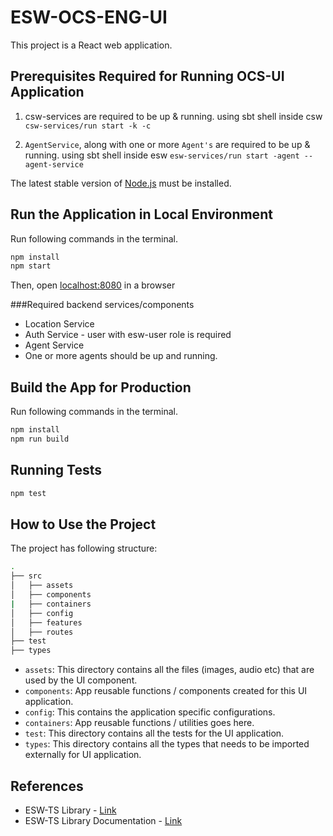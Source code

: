 # ESW-OCS-ENG-UI

This project is a React web application.

## Prerequisites Required for Running OCS-UI Application

1. csw-services are required to be up & running.
   using sbt shell inside csw `csw-services/run start -k -c`

2. `AgentService`, along with one or more `Agent's` are required to be up & running.
   using sbt shell inside esw `esw-services/run start -agent --agent-service`

The latest stable version of [Node.js](https://nodejs.org/en/download/package-manager/) must be installed.

## Run the Application in Local Environment

Run following commands in the terminal.

   ```bash
   npm install
   npm start
   ```

Then, open [localhost:8080](http://localhost:8080) in a browser

###Required backend services/components
* Location Service
* Auth Service - user with esw-user role is required
* Agent Service
* One or more agents should be up and running.

## Build the App for Production

Run following commands in the terminal.

```bash
npm install
npm run build
```

## Running Tests

```bash
npm test
```

## How to Use the Project

The project has following structure:

```bash
.
├── src
│   ├── assets
│   ├── components
|   ├── containers
│   ├── config
│   ├── features
│   ├── routes
├── test
├── types
```

* `assets`: This directory contains all the files (images, audio etc) that are used by the UI component.
* `components`: App reusable functions / components created for this UI application.
* `config`: This contains the application specific configurations.
* `containers`: App reusable functions / utilities goes here.
* `test`: This directory contains all the tests for the UI application.
* `types`: This directory contains all the types that needs to be imported externally for UI application.

## References

* ESW-TS Library - [Link](https://tmtsoftware/esw-ts/)
* ESW-TS Library Documentation - [Link](https://tmtsoftware.github.io/esw-ts/)
